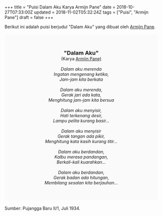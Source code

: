 +++
title = "Puisi Dalam Aku Karya Armijn Pane"
date = 2018-10-27T07:33:00Z
updated = 2018-11-02T05:32:24Z
tags = ["Puisi", "Armijn Pane"]
draft = false
+++

<div dir="ltr" style="text-align: left;" trbidi="on"><div style="text-align: justify;">Berikut ini adalah puisi berjudul "Dalam Aku" yang dibuat oleh <a href="http://ensiklopedia.kemdikbud.go.id/sastra/artikel/Armijn_Pane" target="_blank">Armijn Pane</a>. </div><br /><div style="background: #FAFAFA; font-size: 14px; height: auto; margin: 0 auto; padding: 50px; text-align: center; width: auto;"><span style="font-size: 18px;"><b>"Dalam Aku"</b></span><br />(Karya <a href="https://www.sekata.web.id/tags/armijn-pane" target="_blank">Armijn Pane)</a> <br /><br /><i>Dalam aku merenda</i><br /><i>Ingatan mengenang ketika,</i><br /><i>Jam-jam kita berkata</i><br /><br /><i>Dalam aku merenda,</i><br /><i>Gerak jari ada kata,</i><br /><i>Menghitung jam-jam kita bersua</i><br /><br /><i>Dalam aku menyisir,</i><br /><i>Hati terkenang desir,</i><br /><i>Lampu pelita kurang basir…</i><br /><br /><i>Dalam aku menyisir</i><br /><i>Gerak tangan ada pikir,</i><br /><i>Menghitung kata kasih kurang titir…</i><br /><br /><i>Dalam aku berdandan,</i><br /><i>Kalbu merasa pandangan,</i><br /><i>Berkali-kali kuarahkan…</i><br /><br /><i>Dalam aku berdandan,</i><br /><i>Gerak badan ada hitungan,</i><br /><i>Membilang sesalan kita berjauhan…</i></div><br /><div style="text-align: justify;">Sumber: Pujangga Baru II/1, Juli 1934.</div></div>
